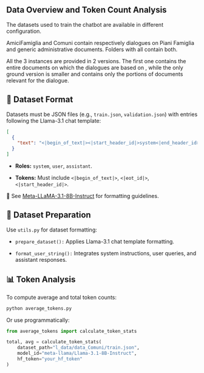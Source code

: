 
## Data Overview and Token Count Analysis

The datasets used to train the chatbot are available in different configuration.

AmiciFamiglia and Comuni contain respectively dialogues on Piani Famiglia and generic administrative documents. Folders with all contain both.

All the 3 instances are provided in 2 versions. The first one contains the entire documents on which the dialogues are based on , while the only ground version is smaller and contains only the portions of documents relevant for the dialogue.


## 📝 Dataset Format

Datasets must be JSON files (e.g., `train.json`, `validation.json`) with entries following the Llama-3.1 chat template:

```json
[
  {
    "text": "<|begin_of_text|><|start_header_id|>system<|end_header_id>\nYou are a helpful assistant.<|eot_id><|start_header_id|>user<|end_header_id>\nHow do I apply for a birth certificate?<|eot_id><|start_header_id|>assistant<|end_header_id>\nYou can apply at your local registry office...<|eot_id>"
  }
]
```

- **Roles:** `system`, `user`, `assistant`.

- **Tokens:** Must include `<|begin_of_text|>`, `<|eot_id|>`, `<|start_header_id|>`.


🔗 See [Meta-LLaMA-3.1-8B-Instruct](https://huggingface.co/meta-llama/Meta-Llama-3-8B-Instruct) for formatting guidelines.

## 🧹 Dataset Preparation

Use `utils.py` for dataset formatting:

- `prepare_dataset():` Applies Llama-3.1 chat template formatting.

- `format_user_string():` Integrates system instructions, user queries, and assistant responses.

## 📊 Token Analysis

To compute average and total token counts:

```python
python average_tokens.py
```

Or use programmatically:

```python
from average_tokens import calculate_token_stats

total, avg = calculate_token_stats(
    dataset_path="l_data/data_Comuni/train.json",
    model_id="meta-llama/Llama-3.1-8B-Instruct",
    hf_token="your_hf_token"
)
```
